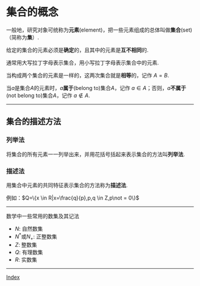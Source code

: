 # 集合的概念
一般地，研究对象可统称为**元素**(element)，把一些元素组成的总体叫做**集合**(set)（简称为**集**）.

给定的集合的元素必须是**确定**的，且其中的元素是**互不相同**的.

通常用大写拉丁字母表示集合，用小写拉丁字母表示集合中的元素.

当构成两个集合的元素是一样的，这两次集合就是**相等**的，记作 $A=B$.

当$a$是集合$A$的元素时，$a$**属于**(belong to)集合$A$，记作 $a \in A$；否则，$a$**不属于**(not belong to)集合$A$，记作 $a \notin A$.

---

## 集合的描述方法
### 列举法
将集合的所有元素一一列举出来，并用花括号括起来表示集合的方法叫**列举法**.

### 描述法
用集合中元素的共同特征表示集合的方法称为**描述法**.

例如：$Q=\{x \in R|x=\frac{q}{p},p,q \in Z,p\not = 0\}$

---

数学中一些常用的数集及其记法

- $N$: 自然数集
- $N^{*}$或$N_{+}$: 正整数集
- $Z$: 整数集 
- $Q$: 有理数集
- $R$: 实数集

---
[Index](index.html)